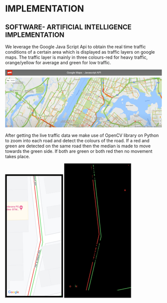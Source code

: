 # IMPLEMENTATION
## SOFTWARE- ARTIFICIAL INTELLIGENCE IMPLEMENTATION
We leverage the Google Java Script Api to obtain the real time traffic conditions of a certain area which is displayed as traffic layers on google maps. The traffic layer is mainly in three colours-red for heavy traffic, orange/yellow for average and green for low traffic.

![traffic](trafficlayers.png)

After getting the live traffic data we make use of OpenCV library on Python to zoom into each road and detect the colours of the road. If a red and green are detected on the same road then the median is made to move towards the green side. If both are green or both red then no movement takes place.

![road](road.png)    ![colours](detectedcolours.png)
